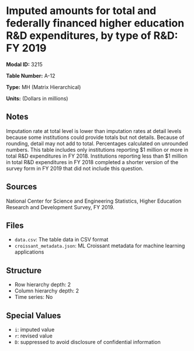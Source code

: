 # Imputed amounts for total and federally financed higher education R&D expenditures, by type of R&D: FY 2019

**Modal ID:** 3215

**Table Number:** A-12

**Type:** MH (Matrix Hierarchical)

**Units:** (Dollars in millions)

## Notes

Imputation rate at total level is lower than imputation rates at detail levels because some institutions could provide totals but not details. Because of rounding, detail may not add to total. Percentages calculated on unrounded numbers. This table includes only institutions reporting $1 million or more in total R&D expenditures in FY 2018. Institutions reporting less than $1 million in total R&D expenditures in FY 2018 completed a shorter version of the survey form in FY 2019 that did not include this question.

## Sources

National Center for Science and Engineering Statistics, Higher Education Research and Development Survey, FY 2019.

## Files

- `data.csv`: The table data in CSV format
- `croissant_metadata.json`: ML Croissant metadata for machine learning applications

## Structure

- Row hierarchy depth: 2
- Column hierarchy depth: 2
- Time series: No

## Special Values

- `i`: imputed value
- `r`: revised value
- `D`: suppressed to avoid disclosure of confidential information
